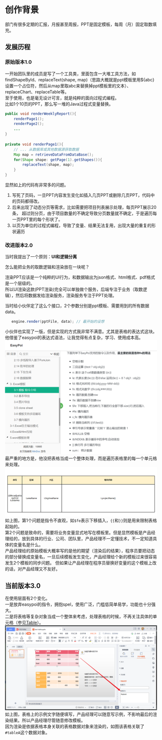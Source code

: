 # 创作背景
部门有很多定期的汇报，月报甚至周报，PPT是固定模板，每周（月）固定取数填充。   

## 发展历程
### 原始版本1.0
一开始团队里的成员是写了一个工具类，里面包含一大堆工具方法，如findShapeById、replaceText(shape, map)（思路大概就是ppt模板里用${abc}设置一个占位符，然后从map里取abc来替换掉ppt模板里的文本）、replaceChart、replaceTable等。  
至于使用，也是毫无设计可言，就是纯粹的面向过程式编程。  
比如1个10页的PPT，那么写一堆的Java过程式变量替换。
```java
public void renderWeeklyReport(){
    renderPage1();
    renderPage2();
    ...
}

private void renderPage1(){
    // ... 从数据库或其他数据源获取数据
    Map map = retrieveDataFromDataBase();    
    for(Shape shape: getPage(1).getShapes()){
        replaceText(shape, map);
    }
}
```
显然如上的代码有非常多的问题。  
1. 写死了页码，一旦PPT内容发生变化如插入几页PPT或删除几页PPT，代码中的页码都得改。
2. 后来出现了动态分页等需求，比如需要把项目列表展示处理，每页PPT展示20条， 超过则分页，由于项目数量的不确定导致分页数量就不确定，于是遍历每一页PPT里的每个形状了。
3. 以页为单位的过程式编程，导致了变量、结果无法复用，出现大量的重复的形状遍历

### 改进版本2.0
当时我提出了一个原则：**UI和逻辑分离**

怎么能把业务的取数逻辑和渲染放在一块呢？  

渲染PPT应该是一个纯粹的UI行为，和数据输出为json格式、html格式、pdf格式是一个层级的。  
所以UI渲染这款(PPT渲染)完全可以单独做个服务，后端专注于业务（取数逻辑），然后将数据发给渲染服务，渲染服务专注于PPT处理。  

当时给小伙伴定了这么个接口，2个参数分别是ppt模板、需要用到的所有数据data。
```java
   engine.render(pptFile, data); // 最开始的设想
```
小伙伴也实现了一版，但是实现的方式我非常不满意。尤其是表格的表达式这块。  
他借鉴了easypoi的表达式语法，让我觉得有点复杂，学习、使用成本高。
![easypoi指令](./images/easypoi-directive.png)
最严重的地方是，他没把表格当成一个整体处理，而是遍历表格里的每一个单元格来处理。  
![指令用法](./images/easypoi-usage.png)
如上图，第1个问题是指令不直观，如`$fe`表示下移插入，`{{`和`}}`则是用来限制表格起始的。  
第2个问题是致命的，需要将业务变量显式地写在模板里。但是显然模板是产品经理给的，放到具体的行业、公司、团队里，产品经理不一定懂技术，不一定知道具体的变量名是什么。  
产品经理给的原始模板大概率写的是他的期望（渲染后的结果），程序员要把动态的部分替换成变量名，一旦后续模板发生变化，产品经理给个新的模板过来很容易发生2个模板的同步问题。
但如果让产品经理在程序员替换好变量的这个模板上改的话，对产品经理又不友好。

## 当前版本3.0
在使用层面有2个变化。  
一是放弃easypoi的指令，拥抱spel，使用广泛，门槛低简单易学，功能也十分强大。  
二是将表格等复杂对象当成一个整体来考虑，处理表格的时候，不再关注具体的单元格（参见[Table](./processor/Table.md)）。  
![version3](./images/version3.png)
如上图，表格上的示例文字随便填写，产品经理可以随意写示例，不影响最后的渲染结果。所以产品经理尽管随意修改模板。  
因为渲染是依据表格本身关联的表格数据对象来渲染的，如图该表格关联了`#tableA`这个数据对象。